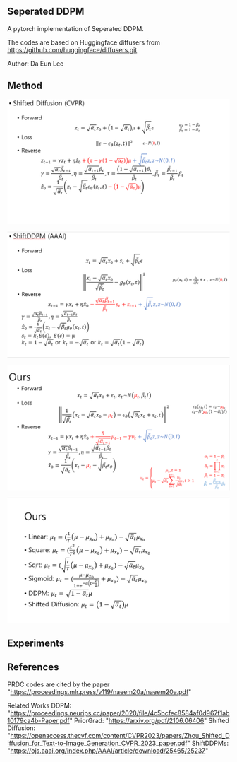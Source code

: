 ## Seperated DDPM

A pytorch implementation of Seperated DDPM.

The codes are based on Huggingface diffusers from https://github.com/huggingface/diffusers.git

Author: Da Eun Lee

## Method

<p align="center">
  <img src="resource/1.png" />
</p>

<p align="center">
  <img src="resource/2.png" />
</p>

<p align="center">
  <img src="resource/3.png" />
</p>

<p align="center">
  <img src="resource/4.png" />
</p>

## Experiments



## References

PRDC codes are cited by the paper "https://proceedings.mlr.press/v119/naeem20a/naeem20a.pdf"

Related Works
DDPM: "https://proceedings.neurips.cc/paper/2020/file/4c5bcfec8584af0d967f1ab10179ca4b-Paper.pdf"
PriorGrad: "https://arxiv.org/pdf/2106.06406"
Shifted Diffusion: "https://openaccess.thecvf.com/content/CVPR2023/papers/Zhou_Shifted_Diffusion_for_Text-to-Image_Generation_CVPR_2023_paper.pdf"
ShiftDDPMs: "https://ojs.aaai.org/index.php/AAAI/article/download/25465/25237"

